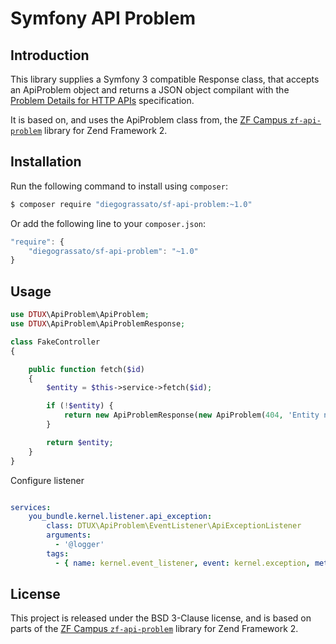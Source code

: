 Symfony API Problem
===================

## Introduction

This library supplies a Symfony 3 compatible Response class, that accepts an ApiProblem object and returns a JSON object compilant with the [Problem Details for HTTP APIs](http://tools.ietf.org/html/draft-nottingham-http-problem-06) specification.

It is based on, and uses the ApiProblem class from, the [ZF Campus `zf-api-problem`](https://github.com/zfcampus/zf-api-problem) library for Zend Framework 2.

## Installation

Run the following command to install using `composer`:

```bash
$ composer require "diegograssato/sf-api-problem:~1.0"
```

Or add the following line to your `composer.json`:

```javascript
"require": {
    "diegograssato/sf-api-problem": "~1.0"
}
```

## Usage

```php
use DTUX\ApiProblem\ApiProblem;
use DTUX\ApiProblem\ApiProblemResponse;

class FakeController
{

    public function fetch($id)
    {
        $entity = $this->service->fetch($id);

        if (!$entity) {
            return new ApiProblemResponse(new ApiProblem(404, 'Entity not found'));
        }

        return $entity;
    }
}
```

Configure listener

```yaml

services:
    you_bundle.kernel.listener.api_exception:
        class: DTUX\ApiProblem\EventListener\ApiExceptionListener
        arguments:
          - '@logger'
        tags:
          - { name: kernel.event_listener, event: kernel.exception, method: onKernelException }
```

## License

This project is released under the BSD 3-Clause license, and is based on parts of the [ZF Campus `zf-api-problem`](https://github.com/zfcampus/zf-api-problem) library for Zend Framework 2.